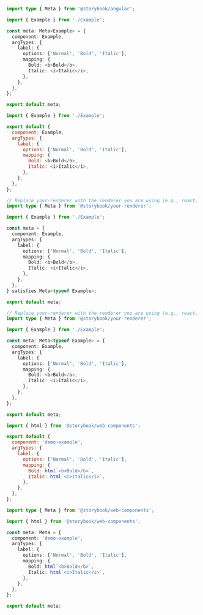 ```ts filename="Example.stories.ts" renderer="angular" language="ts"
import type { Meta } from '@storybook/angular';

import { Example } from './Example';

const meta: Meta<Example> = {
  component: Example,
  argTypes: {
    label: {
      options: ['Normal', 'Bold', 'Italic'],
      mapping: {
        Bold: <b>Bold</b>,
        Italic: <i>Italic</i>,
      },
    },
  },
};

export default meta;
```

```js filename="Example.stories.js|jsx" renderer="common" language="js"
import { Example } from './Example';

export default {
  component: Example,
  argTypes: {
    label: {
      options: ['Normal', 'Bold', 'Italic'],
      mapping: {
        Bold: <b>Bold</b>,
        Italic: <i>Italic</i>,
      },
    },
  },
};
```

```ts filename="Example.stories.ts|tsx" renderer="common" language="ts-4-9"
// Replace your-renderer with the renderer you are using (e.g., react, vue3, angular, etc.)
import type { Meta } from '@storybook/your-renderer';

import { Example } from './Example';

const meta = {
  component: Example,
  argTypes: {
    label: {
      options: ['Normal', 'Bold', 'Italic'],
      mapping: {
        Bold: <b>Bold</b>,
        Italic: <i>Italic</i>,
      },
    },
  },
} satisfies Meta<typeof Example>;

export default meta;
```

```ts filename="Example.stories.ts|tsx" renderer="common" language="ts"
// Replace your-renderer with the renderer you are using (e.g., react, vue3, angular, etc.)
import type { Meta } from '@storybook/your-renderer';

import { Example } from './Example';

const meta: Meta<typeof Example> = {
  component: Example,
  argTypes: {
    label: {
      options: ['Normal', 'Bold', 'Italic'],
      mapping: {
        Bold: <b>Bold</b>,
        Italic: <i>Italic</i>,
      },
    },
  },
};

export default meta;
```

```js filename="Example.stories.js" renderer="web-components" language="js"
import { html } from '@storybook/web-components';

export default {
  component: 'demo-example',
  argTypes: {
    label: {
      options: ['Normal', 'Bold', 'Italic'],
      mapping: {
        Bold: html`<b>Bold</b>`,
        Italic: html`<i>Italic</i>`,
      },
    },
  },
};
```

```ts filename="Example.stories.ts" renderer="web-components" language="ts"
import type { Meta } from '@storybook/web-components';

import { html } from '@storybook/web-components';

const meta: Meta = {
  component: 'demo-example',
  argTypes: {
    label: {
      options: ['Normal', 'Bold', 'Italic'],
      mapping: {
        Bold: html`<b>Bold</b>`,
        Italic: html`<i>Italic</i>`,
      },
    },
  },
};

export default meta;
```
